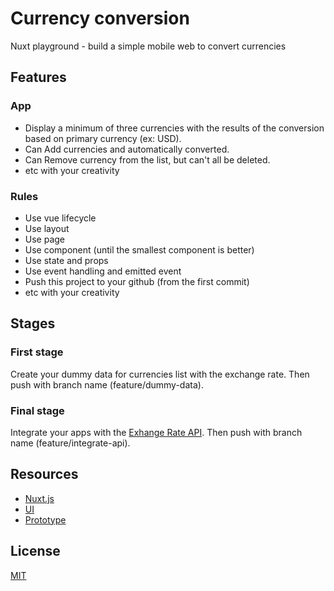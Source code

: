 # Currency conversion

Nuxt playground - build a simple mobile web to convert currencies

## Features
### App
- Display a minimum of three currencies with the results of the conversion based on primary currency (ex: USD).
- Can Add currencies and automatically converted.
- Can Remove currency from the list, but can't all be deleted.
- etc with your creativity

### Rules
- Use vue lifecycle
- Use layout
- Use page
- Use component (until the smallest component is better)
- Use state and props
- Use event handling and emitted event
- Push this project to your github (from the first commit)
- etc with your creativity

## Stages
### First stage
Create your dummy data for currencies list with the exchange rate. Then push with branch name (feature/dummy-data).

### Final stage
Integrate your apps with the [Exhange Rate API](https://exchangeratesapi.io/). Then push with branch name (feature/integrate-api).

## Resources
- [Nuxt.js](https://nuxtjs.org/)
- [UI](https://www.figma.com/file/GfjmD8mihn8g5pxRl8yRPJrp/Currency-App?node-id=0%3A1)
- [Prototype](https://www.figma.com/proto/GfjmD8mihn8g5pxRl8yRPJrp/Currency-App?node-id=2%3A287&scaling=scale-down)

## License
[MIT](https://choosealicense.com/licenses/mit/)
